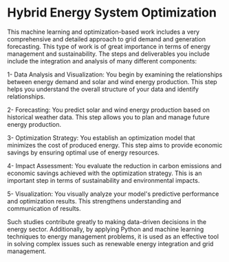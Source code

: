 # Hybrid Energy System Optimization

This machine learning and optimization-based work includes a very comprehensive and detailed approach to grid demand and generation forecasting. This type of work is of great importance in terms of energy management and sustainability. The steps and deliverables you include include the integration and analysis of many different components:

1- Data Analysis and Visualization: You begin by examining the relationships between energy demand and solar and wind energy production. This step helps you understand the overall structure of your data and identify relationships.

2- Forecasting: You predict solar and wind energy production based on historical weather data. This step allows you to plan and manage future energy production.

3- Optimization Strategy: You establish an optimization model that minimizes the cost of produced energy. This step aims to provide economic savings by ensuring optimal use of energy resources.

4- Impact Assessment: You evaluate the reduction in carbon emissions and economic savings achieved with the optimization strategy. This is an important step in terms of sustainability and environmental impacts.

5- Visualization: You visually analyze your model's predictive performance and optimization results. This strengthens understanding and communication of results.

Such studies contribute greatly to making data-driven decisions in the energy sector. Additionally, by applying Python and machine learning techniques to energy management problems, it is used as an effective tool in solving complex issues such as renewable energy integration and grid management.
